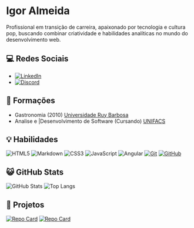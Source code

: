 # Igor Almeida

Profissional em transição de carreira, apaixonado por tecnologia e cultura pop, buscando combinar criatividade e habilidades analíticas no mundo do desenvolvimento web.

## 💻 Redes Sociais

- [![LinkedIn](https://img.shields.io/badge/LinkedIn-000?style=for-the-badge&logo=linkedin&logoColor=0E76A8)](https://www.linkedin.com/in/igoralive/)
- [![Discord](https://img.shields.io/badge/Discord-000?style=for-the-badge&logo=discord)](https://www.discord.com/in/igralive#4182/)

## 📜 Formações

- Gastronomia (2010) [Universidade Ruy Barbosa](https://www.wyden.com.br/unidades/uniruy)
- Analise e |Desenvolvimento de Software (Cursando) [UNIFACS](https://lp.unifacs.br/unf-formas-de-entrada/?gad=1&gclid=Cj0KCQjwuZGnBhD1ARIsACxbAVglCZISBQYBaDrz8cIl9FraPLSxMPC45n1Gt8Rscr7gw9CdtTAt2fcaAngxEALw_wcB)

## 💡 Habilidades

![HTML5](https://img.shields.io/badge/HTML5-000?style=for-the-badge&logo=html5)
![Markdown](https://img.shields.io/badge/Markdown-000?style=for-the-badge&logo=markdown)
![CSS3](https://img.shields.io/badge/CSS3-000?style=for-the-badge&logo=css3&logoColor=379ad6)
![JavaScript](https://img.shields.io/badge/JavaScript-000?style=for-the-badge&logo=javascript)
![Angular](https://img.shields.io/badge/Angular-000?style=for-the-badge&logo=angular&logoColor=C3002F)
[![Git](https://img.shields.io/badge/Git-000?style=for-the-badge&logo=git&logoColor=E94D5F)](https://git-scm.com/doc)
[![GitHub](https://img.shields.io/badge/GitHub-000?style=for-the-badge&logo=github&logoColor=ffffff)](https://docs.github.com/)

## 😺 GitHub Stats

![GitHub Stats](https://github-readme-stats.vercel.app/api?username=IGORAOLIV&theme=transparent&bg_color=000&border_color=30A3DC&show_icons=true&icon_color=30A3DC&title_color=E94D5F&text_color=FFF)
![Top Langs](https://github-readme-stats-git-masterrstaa-rickstaa.vercel.app/api/top-langs/?username=IGORAOLIV&bg_color=000&border_color=30A3DC&title_color=E94D5F&text_color=FFF)

## 🦾 Projetos

[![Repo Card](https://github-readme-stats.vercel.app/api/pin/?username=IGORAOLIV&repo=desafio01-html-dio&bg_color=000&border_color=30A3DC&show_icons=true&icon_color=30A3DC&title_color=E94D5F&text_color=FFF)](https://github.com/IGORAOLIV/desafio01-html-dio)
[![Repo Card](https://github-readme-stats.vercel.app/api/pin/?username=IGORAOLIV&repo=trilha-html-modulo-2&bg_color=000&border_color=30A3DC&show_icons=true&icon_color=30A3DC&title_color=E94D5F&text_color=FFF)](https://github.com/IGORAOLIV/trilha-html-modulo-2)

